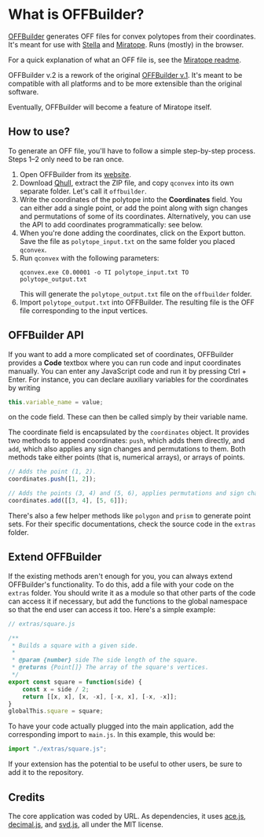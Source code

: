 # What is OFFBuilder?
[OFFBuilder](https://vihdzp.github.io/offbuilder-v2/) generates OFF files for convex polytopes from their coordinates. It\'s meant for use with [Stella](https://www.software3d.com/Stella.php) and [Miratope](https://github.com/OfficialURL/miratope). Runs (mostly) in the browser.

For a quick explanation of what an OFF file is, see the [Miratope readme](https://github.com/OfficialURL/miratope#where-do-i-get-these-off-files).

OFFBuilder v.2 is a rework of the original [OFFBuilder v.1](https://github.com/OfficialURL/OFFBuilder). It\'s meant to be compatible with all platforms and to be more extensible than the original software.

Eventually, OFFBuilder will become a feature of Miratope itself.

## How to use?
To generate an OFF file, you'll have to follow a simple step-by-step process. Steps 1–2 only need to be ran once.

1. Open OFFBuilder from its [website](https://officialurl.github.io/offbuilder-v2/).
2. Download [Qhull](http://www.qhull.org/), extract the ZIP file, and copy `qconvex` into its own separate folder. Let\'s call it `offbuilder`.
3. Write the coordinates of the polytope into the **Coordinates** field. You can either add a single point, or add the point along with sign changes and permutations of some of its coordinates. Alternatively, you can use the API to add coordinates programmatically: see below.
4. When you\'re done adding the coordinates, click on the Export button. Save the file as `polytope_input.txt` on the same folder you placed `qconvex`. 
5. Run `qconvex` with the following parameters:
    ```batch
    qconvex.exe C0.00001 -o TI polytope_input.txt TO polytope_output.txt
	```
    This will generate the `polytope_output.txt` file on the `offbuilder` folder.
6. Import `polytope_output.txt` into OFFBuilder. The resulting file is the OFF file corresponding to the input vertices.

## OFFBuilder API

If you want to add a more complicated set of coordinates, OFFBuilder provides a **Code** textbox where you can run code and input coordinates manually. You can enter any JavaScript code and run it by pressing Ctrl + Enter. For instance, you can declare auxiliary variables for the coordinates by writing
```js
this.variable_name = value;
```
on the code field. These can then be called simply by their variable name.

The coordinate field is encapsulated by the `coordinates` object. It provides two methods to append coordinates: `push`, which adds them directly, and `add`, which also applies any sign changes and permutations to them. Both methods take either points (that is, numerical arrays), or arrays of points.

```js
// Adds the point (1, 2).
coordinates.push([1, 2]);

// Adds the points (3, 4) and (5, 6), applies permutations and sign changes.
coordinates.add([[3, 4], [5, 6]]);
```

There\'s also a few helper methods like `polygon` and `prism` to generate point sets. For their specific documentations, check the source code in the `extras` folder.

## Extend OFFBuilder

If the existing methods aren\'t enough for you, you can always extend OFFBuilder\'s functionality. To do this, add a file with your code on the `extras` folder. You should write it as a module so that other parts of the code can access it if necessary, but add the functions to the global namespace so that the end user can access it too. Here\'s a simple example:

```js
// extras/square.js

/**
 * Builds a square with a given side.
 *
 * @param {number} side The side length of the square.
 * @returns {Point[]} The array of the square's vertices.
 */
export const square = function(side) {
	const x = side / 2;
	return [[x, x], [x, -x], [-x, x], [-x, -x]];
}
globalThis.square = square;
```

To have your code actually plugged into the main application, add the corresponding import to `main.js`. In this example, this would be:

```js
import "./extras/square.js";
```

If your extension has the potential to be useful to other users, be sure to add it to the repository.

## Credits
The core application was coded by URL. As dependencies, it uses [ace.js](https://github.com/ajaxorg/ace), [decimal.js](https://github.com/MikeMcl/decimal.js/), and [svd.js](https://github.com/danilosalvati/svd-js), all under the MIT license.
